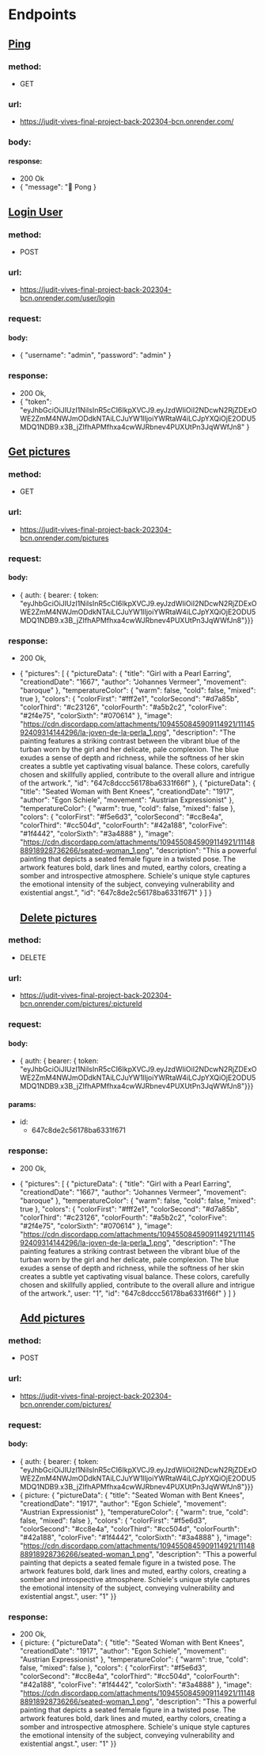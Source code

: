 # Endpoints

## <u>Ping</u>

### method:

- GET

### url:

- https://judit-vives-final-project-back-202304-bcn.onrender.com/

### body:

#### response:

- 200 Ok
- { "message": "🏓 Pong }

## <u>Login User</u>

### method:

- POST

### url:

- https://judit-vives-final-project-back-202304-bcn.onrender.com/user/login

### request:

#### body:

- {
  "username": "admin",
  "password": "admin"
  }

### response:

- 200 Ok,
- {
  "token": "eyJhbGciOiJIUzI1NiIsInR5cCI6IkpXVCJ9.eyJzdWIiOiI2NDcwN2RjZDExOWE2ZmM4NWJmODdkNTAiLCJuYW1lIjoiYWRtaW4iLCJpYXQiOjE2ODU5MDQ1NDB9.x3B_jZIfhAPMfhxa4cwWJRbnev4PUXUtPn3JqWWfJn8"
  }

## <u>Get pictures</u>

### method:

- GET

### url:

- https://judit-vives-final-project-back-202304-bcn.onrender.com/pictures

### request:

#### body:

- { auth: { bearer: { token: "eyJhbGciOiJIUzI1NiIsInR5cCI6IkpXVCJ9.eyJzdWIiOiI2NDcwN2RjZDExOWE2ZmM4NWJmODdkNTAiLCJuYW1lIjoiYWRtaW4iLCJpYXQiOjE2ODU5MDQ1NDB9.x3B_jZIfhAPMfhxa4cwWJRbnev4PUXUtPn3JqWWfJn8"}}}

### response:

- 200 Ok,
- {
  "pictures": [
  {
  "pictureData": {
  "title": "Girl with a Pearl Earring",
  "creationdDate": "1667",
  "author": "Johannes Vermeer",
  "movement": "baroque"
  },
  "temperatureColor": {
  "warm": false,
  "cold": false,
  "mixed": true
  },
  "colors": {
  "colorFirst": "#fff2e1",
  "colorSecond": "#d7a85b",
  "colorThird": "#c23126",
  "colorFourth": "#a5b2c2",
  "colorFive": "#2f4e75",
  "colorSixth": "#070614"
  },
  "image": "https://cdn.discordapp.com/attachments/1094550845909114921/1114592409314144296/la-joven-de-la-perla_1.png",
  "description": "The painting features a striking contrast between the vibrant blue of the turban worn by the girl and her delicate, pale complexion. The blue exudes a sense of depth and richness, while the softness of her skin creates a subtle yet captivating visual balance. These colors, carefully chosen and skillfully applied, contribute to the overall allure and intrigue of the artwork.",
  "id": "647c8dccc56178ba6331f66f"
  },
  {
  "pictureData": {
  "title": "Seated Woman with Bent Knees",
  "creationdDate": "1917",
  "author": "Egon Schiele",
  "movement": "Austrian Expressionist"
  },
  "temperatureColor": {
  "warm": true,
  "cold": false,
  "mixed": false
  },
  "colors": {
  "colorFirst": "#f5e6d3",
  "colorSecond": "#cc8e4a",
  "colorThird": "#cc504d",
  "colorFourth": "#42a188",
  "colorFive": "#1f4442",
  "colorSixth": "#3a4888"
  },
  "image": "https://cdn.discordapp.com/attachments/1094550845909114921/1114888918928736266/seated-woman_1.png",
  "description": "This a powerful painting that depicts a seated female figure in a twisted pose. The artwork features bold, dark lines and muted, earthy colors, creating a somber and introspective atmosphere. Schiele's unique style captures the emotional intensity of the subject, conveying vulnerability and existential angst.",
  "id": "647c8de2c56178ba6331f671"
  }
  ]
  }

  ## <u>Delete pictures</u>

### method:

- DELETE

### url:

- https://judit-vives-final-project-back-202304-bcn.onrender.com/pictures/:pictureId

### request:

#### body:

- { auth: { bearer: { token: "eyJhbGciOiJIUzI1NiIsInR5cCI6IkpXVCJ9.eyJzdWIiOiI2NDcwN2RjZDExOWE2ZmM4NWJmODdkNTAiLCJuYW1lIjoiYWRtaW4iLCJpYXQiOjE2ODU5MDQ1NDB9.x3B_jZIfhAPMfhxa4cwWJRbnev4PUXUtPn3JqWWfJn8"}}}

#### params:

- id:
  - 647c8de2c56178ba6331f671

### response:

- 200 Ok,
- {
  "pictures": [
  {
  "pictureData": {
  "title": "Girl with a Pearl Earring",
  "creationdDate": "1667",
  "author": "Johannes Vermeer",
  "movement": "baroque"
  },
  "temperatureColor": {
  "warm": false,
  "cold": false,
  "mixed": true
  },
  "colors": {
  "colorFirst": "#fff2e1",
  "colorSecond": "#d7a85b",
  "colorThird": "#c23126",
  "colorFourth": "#a5b2c2",
  "colorFive": "#2f4e75",
  "colorSixth": "#070614"
  },
  "image": "https://cdn.discordapp.com/attachments/1094550845909114921/1114592409314144296/la-joven-de-la-perla_1.png",
  "description": "The painting features a striking contrast between the vibrant blue of the turban worn by the girl and her delicate, pale complexion. The blue exudes a sense of depth and richness, while the softness of her skin creates a subtle yet captivating visual balance. These colors, carefully chosen and skillfully applied, contribute to the overall allure and intrigue of the artwork.",
  user: "1",
  "id": "647c8dccc56178ba6331f66f"
  }
  ]
  }

  ## <u>Add pictures</u>

### method:

- POST

### url:

- https://judit-vives-final-project-back-202304-bcn.onrender.com/pictures/

### request:

#### body:

- { auth: { bearer: { token: "eyJhbGciOiJIUzI1NiIsInR5cCI6IkpXVCJ9.eyJzdWIiOiI2NDcwN2RjZDExOWE2ZmM4NWJmODdkNTAiLCJuYW1lIjoiYWRtaW4iLCJpYXQiOjE2ODU5MDQ1NDB9.x3B_jZIfhAPMfhxa4cwWJRbnev4PUXUtPn3JqWWfJn8"}}}
- { picture: {
  "pictureData": {
  "title": "Seated Woman with Bent Knees",
  "creationdDate": "1917",
  "author": "Egon Schiele",
  "movement": "Austrian Expressionist"
  },
  "temperatureColor": {
  "warm": true,
  "cold": false,
  "mixed": false
  },
  "colors": {
  "colorFirst": "#f5e6d3",
  "colorSecond": "#cc8e4a",
  "colorThird": "#cc504d",
  "colorFourth": "#42a188",
  "colorFive": "#1f4442",
  "colorSixth": "#3a4888"
  },
  "image": "https://cdn.discordapp.com/attachments/1094550845909114921/1114888918928736266/seated-woman_1.png",
  "description": "This a powerful painting that depicts a seated female figure in a twisted pose. The artwork features bold, dark lines and muted, earthy colors, creating a somber and introspective atmosphere. Schiele's unique style captures the emotional intensity of the subject, conveying vulnerability and existential angst.",
  user: "1"
  }}

### response:

- 200 Ok,
- { picture: {
  "pictureData": {
  "title": "Seated Woman with Bent Knees",
  "creationdDate": "1917",
  "author": "Egon Schiele",
  "movement": "Austrian Expressionist"
  },
  "temperatureColor": {
  "warm": true,
  "cold": false,
  "mixed": false
  },
  "colors": {
  "colorFirst": "#f5e6d3",
  "colorSecond": "#cc8e4a",
  "colorThird": "#cc504d",
  "colorFourth": "#42a188",
  "colorFive": "#1f4442",
  "colorSixth": "#3a4888"
  },
  "image": "https://cdn.discordapp.com/attachments/1094550845909114921/1114888918928736266/seated-woman_1.png",
  "description": "This a powerful painting that depicts a seated female figure in a twisted pose. The artwork features bold, dark lines and muted, earthy colors, creating a somber and introspective atmosphere. Schiele's unique style captures the emotional intensity of the subject, conveying vulnerability and existential angst.",
  user: "1"
  }}
